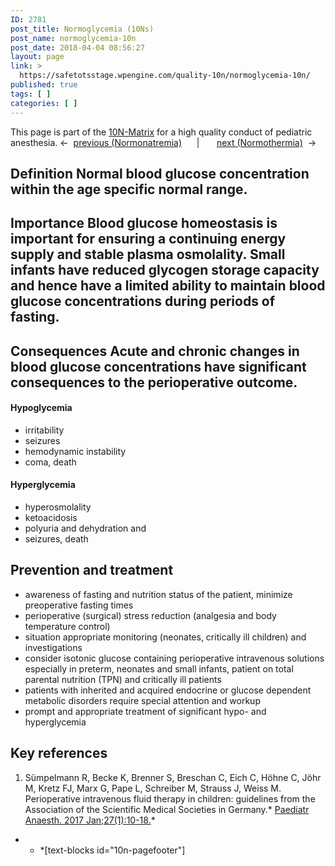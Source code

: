 ```yaml
---
ID: 2781
post_title: Normoglycemia (10Ns)
post_name: normoglycemia-10n
post_date: 2018-04-04 08:56:27
layout: page
link: >
  https://safetotsstage.wpengine.com/quality-10n/normoglycemia-10n/
published: true
tags: [ ]
categories: [ ]
---
```

This page is part of the [10N-Matrix][1] for a high quality conduct of pediatric anesthesia. ←  [previous (Normonatremia)][2]      |       [next (Normothermia)][3]  → 
## Definition Normal blood glucose concentration within the age specific normal range. 

## Importance Blood glucose homeostasis is important for ensuring a continuing energy supply and stable plasma osmolality. Small infants have reduced glycogen storage capacity and hence have a limited ability to maintain blood glucose concentrations during periods of fasting. 

## Consequences Acute and chronic changes in blood glucose concentrations have significant consequences to the perioperative outcome. 

#### Hypoglycemia

*   irritability
*   seizures
*   hemodynamic instability
*   coma, death

#### Hyperglycemia

*   hyperosmolality
*   ketoacidosis
*   polyuria and dehydration and
*   seizures, death

## Prevention and treatment

*   awareness of fasting and nutrition status of the patient, minimize preoperative fasting times
*   perioperative (surgical) stress reduction (analgesia and body temperature control)
*   situation appropriate monitoring (neonates, critically ill children) and investigations
*   consider isotonic glucose containing perioperative intravenous solutions especially in preterm, neonates and small infants, patient on total parental nutrition (TPN) and critically ill patients
*   patients with inherited and acquired endocrine or glucose dependent metabolic disorders require special attention and workup
*   prompt and appropriate treatment of significant hypo- and hyperglycemia

## Key references

1.  Sümpelmann R, Becke K, Brenner S, Breschan C, Eich C, Höhne C, Jöhr M, Kretz FJ, Marx G, Pape L, Schreiber M, Strauss J, Weiss M. Perioperative intravenous fluid therapy in children: guidelines from the Association of the Scientific Medical Societies in Germany.* [Paediatr Anaesth. 2017 Jan;27(1):10-18.][4]*   

* * *[text-blocks id="10n-pagefooter"]  

 [1]: /quality-10n/
 [2]: /10-n-quality/normonatremia-10n/
 [3]: /10-n-quality/normothermia-10n/
 [4]: https://www.ncbi.nlm.nih.gov/pubmed/27747968
